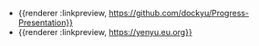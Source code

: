 - {{renderer :linkpreview, https://github.com/dockyu/Progress-Presentation}}
- {{renderer :linkpreview, https://yenyu.eu.org}}